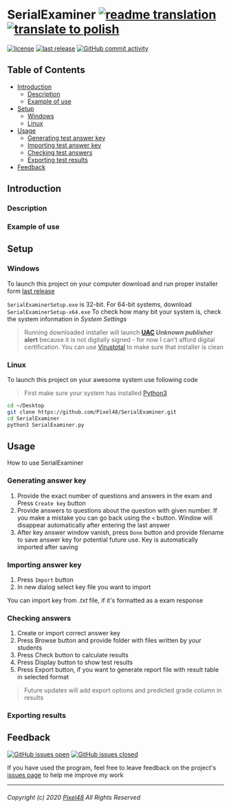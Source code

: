 # SerialExaminer [![readme translation](https://img.shields.io/badge/readme%20translation-english-blue?color=00f&logo=google-translate&logoColor=fff&style=for-the-badge)][readme-en] [![translate to polish](https://img.shields.io/badge/-polish-red?color=f00&style=for-the-badge)][readme-pl]
  [![license](https://img.shields.io/github/license/Pixel48/SerialExaminer?color=brown)](https://github.com/Pixel48/SerialExaminer/blob/master/LICENSE)
  [![last release](https://img.shields.io/github/v/release/Pixel48/SerialExaminer?color=brightgreen&label=version)](https://github.com/Pixel48/SerialExaminer/releases/latest)
  [![GitHub commit activity](https://img.shields.io/github/commit-activity/m/Pixel48/SerialExaminer?color=informational&logo=github)]()

## Table of Contents
  - [Introduction](#introduction)
    - [Description](#description)
    - [Example of use](#example-of-use)
  - [Setup](#setup)
    - [Windows](#windows)
    - [Linux](#linux)
  - [Usage](#usage)
    - [Generating test answer key](#generating-test-answer-key)
    - [Importing test answer key](#importing-test-answer-key)
    - [Checking test answers](#chacking-test-answers)
    - [Exporting test results](#exporting-test-results)
  - [Feedback](#feedback)

## Introduction
### Description
### Example of use
## Setup

### Windows
  To launch this project on your computer download and run proper installer form [last release][latest-release]

  `SerialExaminerSetup.exe` is 32-bit. For 64-bit systems, download `SerialExaminerSetup-x64.exe`
  To check how many bit your system is, check the system information in _System Settings_

  > Running downloaded installer will launch __[UAC](https://en.wikipedia.org/wiki/User_Account_Control) *Unknown publisher* alert__ because it is not digitally signed - for now I can't afford digital certification. You can use [Virustotal](https://www.virustotal.com/gui/home/upload) to make sure that installer is clean

### Linux
  To launch this project on your awesome system use following code
  > First make sure your system  has installed [Python3](https://www.python.org)

  ```bash
  cd ~/Desktop
  git clone https://github.com/Pixel48/SerialExaminer.git
  cd SerialExaminer
  python3 SerialExaminer.py
  ```

## Usage
How to use SerialExaminer

### Generating answer key
  1. Provide the exact number of questions and answers in the exam and Press `Create key` button
  2. Provide answers to questions about the question with given number. If you make a mistake you can go back using the `<` button. Window will disappear automatically after entering the last answer
  3. After key answer window vanish, press `Done` button and provide filename to save answer key for potential future use. Key is automatically imported after saving

### Importing answer key
  1. Press `Import` button
  2. In new dialog select key file you want to import

  You can import key from _.txt_ file, if it's formatted as a exam response

### Checking answers
  1. Create or import correct answer key
  2. Press Browse button and provide folder with files written by your students
  3. Press Check button to calculate results
  4. Press Display button to show test results
  5. Press Export button, if you want to generate report file with result table in selected format
  > Future updates will add export options and predicted grade column in results

### Exporting results

## Feedback
  [![GitHub issues open](https://img.shields.io/github/issues-raw/Pixel48/SerialExaminer?color=yellow)][issues]
  [![GitHub issues closed](https://img.shields.io/github/issues-closed-raw/Pixel48/SerialExaminer?color=red)][issues]

  If you have used the program, feel free to leave feedback on the project's [issues page][issues] to help me improve my work

---
###### Copyright (c) 2020 [Pixel48](https://github.com/Pixel48/) All Rights Reserved
  [readme-en]: ./README.md "English translation"
  [readme-pl]: ./README-PL.md "Polskie tłumaczenie"
  [latest-release]: https://github.com/Pixel48/SerialExaminer/releases/latest
  [issues]: https://github.com/Pixel48/SerialExaminer/issues
